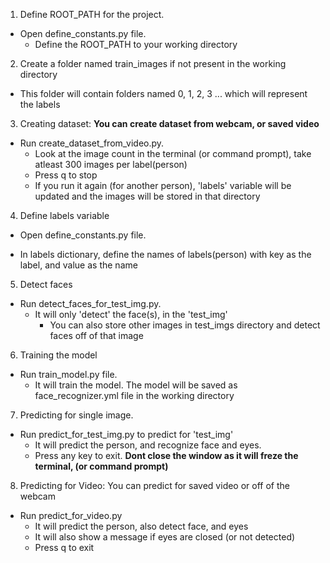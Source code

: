1. Define ROOT_PATH for the project.
* Open define_constants.py file.
  - Define the ROOT_PATH to your working directory

2. Create a folder named train_images if not present in the working directory
* This folder will contain folders named 0, 1, 2, 3 ... which will represent the labels

3. Creating dataset: **You can create dataset from webcam, or saved video**
* Run create_dataset_from_video.py.
  - Look at the image count in the terminal (or command prompt), take atleast 300 images per label(person)
  - Press q to stop
  - If you run it again (for another person), 'labels' variable will be updated and the images will be stored in that directory

4. Define labels variable
* Open define_constants.py file.
 - In labels dictionary, define the names of labels(person) with key as the label, and value as the name

5. Detect faces
* Run detect_faces_for_test_img.py.
  - It will only 'detect' the face(s), in the 'test_img'
	- You can also store other images in test_imgs directory and detect faces off of that image

6. Training the model
* Run train_model.py file.
	- It will train the model. The model will be saved as face_recognizer.yml file in the working directory

7. Predicting for single image.
* Run predict_for_test_img.py to predict for 'test_img'
	- It will predict the person, and recognize face and eyes.
	- Press any key to exit. **Dont close the window as it will freze the terminal, (or command prompt)**

8. Predicting for Video: You can predict for saved video or off of the webcam
* Run predict_for_video.py
	- It will predict the person, also detect face, and eyes
	- It will also show a message if eyes are closed (or not detected)
	- Press q to exit
